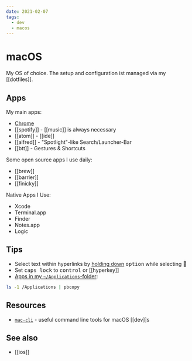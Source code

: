```yaml
---
date: 2021-02-07
tags:
  - dev
  - macos
---
```


# macOS

My OS of choice. The setup and configuration ist managed via my [[dotfiles]].

## Apps

My main  apps:
- [Chrome](https://www.google.com/chrome/)
- [[spotify]] - [[music]] is always necessary
- [[atom]] - [[ide]]
- [[alfred]] - "Spotlight"-like Search/Launcher-Bar
- [[btt]] - Gestures & Shortcuts

Some open source apps I use daily:
- [[brew]]
- [[barrier]]
- [[finicky]]

Native Apps I Use:
- Xcode
- Terminal.app
- Finder
- Notes.app
- Logic

## Tips
- Select text within hyperlinks by [holding down](https://twitter.com/MBoffin/status/1218668903586394112) <kbd>option</kbd> while selecting 🤯
- Set <kbd>caps lock</kbd> to <kbd>control</kbd> or [[hyperkey]]
- [Apps in my `~/Applications`-folder](https://gist.github.com/dnnsmnstrr/41c9e140ab7629e489f4ee1265bf85b0):
```sh
ls -1 /Applications | pbcopy
```

## Resources
- [`mac-cli`](https://github.com/guarinogabriel/Mac-CLI) - useful command line tools for macOS [[dev]]s

## See also
- [[ios]]

